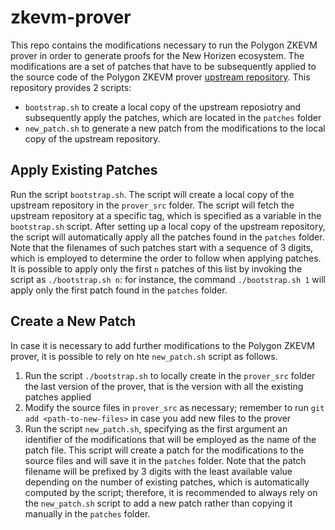 # zkevm-prover
This repo contains the modifications necessary to run the Polygon ZKEVM prover in order to generate proofs for the New Horizen ecosystem.
The modifications are a set of patches that have to be subsequently applied to the source code of the Polygon ZKEVM prover [upstream repository](https://github.com/0xPolygonHermez/zkevm-prover).
This repository provides 2 scripts: 
- `bootstrap.sh` to create a local copy of the upstream reposiotry and subsequently apply the patches, which are located in the `patches` folder
- `new_patch.sh` to generate a new patch from the modifications to the local copy of the upstream repository.

## Apply Existing Patches
Run the script `bootstrap.sh`. The script will create a local copy of the upstream repository in the `prover_src` folder. The script will fetch the upstream repository at a specific tag, which is specified as a variable in the `bootstrap.sh` script. After setting up a local copy of the upstream repository, the script will automatically apply all the patches found in the `patches` folder. Note that the filenames of such patches start with a sequence of 3 digits, which is employed to determine the order to follow when applying patches. It is possible to apply only the first `n` patches of this list by invoking the script as `./bootstrap.sh n`: for instance, the command `./bootstrap.sh 1` will apply only the first patch found in the `patches` folder.

## Create a New Patch
In case it is necessary to add further modifications to the Polygon ZKEVM prover, it is possible to rely on hte `new_patch.sh` script as follows.

1. Run the script `./bootstrap.sh` to locally create in the `prover_src` folder the last version of the prover, that is the version with all the existing patches applied
2. Modify the source files in `prover_src` as necessary; remember to run `git add <path-to-new-files>` in case you add new files to the prover
3. Run the script `new_patch.sh`, specifying as the first argument an identifier of the modifications that will be employed as the name of the patch file. This script will create a patch for the modifications to the source files and will save it in the `patches` folder. Note that the patch filename will be prefixed by 3 digits with the least available value depending on the number of existing patches, which is automatically computed by the script; therefore, it is recommended to always rely on the `new_patch.sh` script to add a new patch rather than copying it manually in the `patches` folder.   